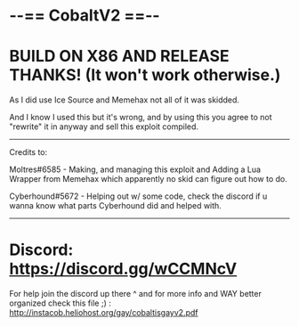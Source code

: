 # --== CobaltV2 ==--

# BUILD ON X86 AND RELEASE THANKS! (It won't work otherwise.)

As I did use Ice Source and Memehax not all of it was skidded.

And I know I used this but it's wrong, and by using this you agree to not "rewrite" it in anyway and sell this exploit compiled.

------------------

Credits to:

Moltres#6585 - Making, and managing this exploit and Adding a Lua Wrapper from Memehax which apparently no skid can figure out how to do.

Cyberhound#5672 - Helping out w/ some code, check the discord if u wanna know what parts Cyberhound did and helped with.

------------------

# Discord: https://discord.gg/wCCMNcV

For help join the discord up there ^
and for more info and WAY better organized check this file ;) : http://instacob.heliohost.org/gay/cobaltisgayv2.pdf
